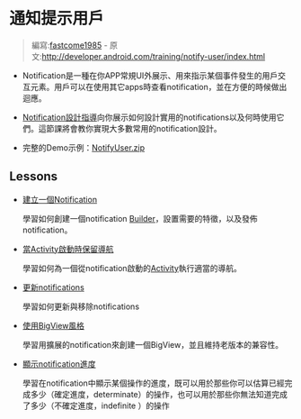 # 通知提示用戶

> 編寫:[fastcome1985](https://github.com/fastcome1985) - 原文:<http://developer.android.com/training/notify-user/index.html>

* Notification是一種在你APP常規UI外展示、用來指示某個事件發生的用戶交互元素。用戶可以在使用其它apps時查看notification，並在方便的時候做出迴應。

*  [Notification設計指導](developer.android.com/design/patterns/notifications.html)向你展示如何設計實用的notifications以及何時使用它們。這節課將會教你實現大多數常用的notification設計。

* 完整的Demo示例：[NotifyUser.zip](developer.android.com/shareables/training/NotifyUser.zip)

## Lessons

* [建立一個Notification](build-notification.md)

  學習如何創建一個notification [Builder](developer.android.com/reference/android/support/v4/app/NotificationCompat.Builder.html)，設置需要的特徵，以及發佈notification。


* [當Activity啟動時保留導航](nav.md)

  學習如何為一個從notification啟動的[Activity](http://developer.android.com/intl/zh-cn/reference/android/app/Activity.html)執行適當的導航。


* [更新notifications](update-notification.md)

  學習如何更新與移除notifications


* [使用BigView風格](expand-notification.md)

  學習用擴展的notification來創建一個BigView，並且維持老版本的兼容性。


* [顯示notification進度](progess-notification.md)

  學習在notification中顯示某個操作的進度，既可以用於那些你可以估算已經完成多少（確定進度，determinate）的操作，也可以用於那些你無法知道完成了多少（不確定進度，indefinite ）的操作
